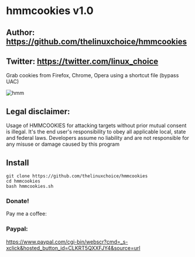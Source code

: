 # hmmcookies v1.0
## Author: https://github.com/thelinuxchoice/hmmcookies
## Twitter: https://twitter.com/linux_choice

Grab cookies from Firefox, Chrome, Opera using a shortcut file (bypass UAC)

![hmm](https://user-images.githubusercontent.com/34893261/85302182-30c0a800-b47f-11ea-9933-3836f2737ede.gif)

## Legal disclaimer:

Usage of HMMCOOKIES for attacking targets without prior mutual consent is illegal. It's the end user's responsibility to obey all applicable local, state and federal laws. Developers assume no liability and are not responsible for any misuse or damage caused by this program 
## Install

```
git clone https://github.com/thelinuxchoice/hmmcookies
cd hmmcookies
bash hmmcookies.sh
```
### Donate!
Pay me a coffee:
### Paypal:
https://www.paypal.com/cgi-bin/webscr?cmd=_s-xclick&hosted_button_id=CLKRT5QXXFJY4&source=url
